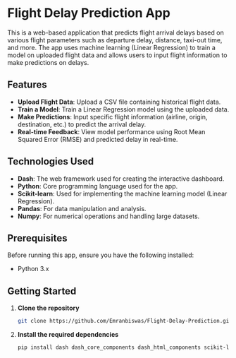 # Flight Delay Prediction App

This is a web-based application that predicts flight arrival delays based on various flight parameters such as departure delay, distance, taxi-out time, and more. The app uses machine learning (Linear Regression) to train a model on uploaded flight data and allows users to input flight information to make predictions on delays.

## Features

- **Upload Flight Data**: Upload a CSV file containing historical flight data.
- **Train a Model**: Train a Linear Regression model using the uploaded data.
- **Make Predictions**: Input specific flight information (airline, origin, destination, etc.) to predict the arrival delay.
- **Real-time Feedback**: View model performance using Root Mean Squared Error (RMSE) and predicted delay in real-time.

## Technologies Used

- **Dash**: The web framework used for creating the interactive dashboard.
- **Python**: Core programming language used for the app.
- **Scikit-learn**: Used for implementing the machine learning model (Linear Regression).
- **Pandas**: For data manipulation and analysis.
- **Numpy**: For numerical operations and handling large datasets.

## Prerequisites

Before running this app, ensure you have the following installed:

- Python 3.x

## Getting Started

1. **Clone the repository**

   ```bash
   git clone https://github.com/Emranbiswas/Flight-Delay-Prediction.git
   
2. **Install the required dependencies**

   ```bash
   pip install dash dash_core_components dash_html_components scikit-learn pandas numpy
